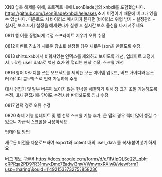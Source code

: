 XNB 압축 해제를 위해, 프로젝트 내에 LeonBlade님의 xnbcli를 포함했습니다. https://github.com/LeonBlade/xnbcli/releases 초기 버전이기 때문에 버그가 있을 수 있습니다.
다운로드 시 바이러스 메시지가 뜬다면 \[바이러스 위협 방지 - 설정관리 -실시간 보호끄기] 설정을 해제했다가 실행 후 실시간 보호 옵션을 다시 켜주세요

0811 맵 이름 정렬되게 수정 스프라이트 지우기 오류 수정

0812 이벤트 장소가 새로운 장소로 설정될 경우 새로운 json을 만들도록 수정

0813 shirts.xnb에서 비워져있는 인덱스를 제외하고 보이도록 개선, 업데이트 과정에서 누락한 user\_data로 액션 추가 안 열리는 현상 수정, 스크롤 개선

0816 영어 아이디를 쓰는 오브젝트를 제외한 모든 아이템 업로드, 버프 아이디와 몬스터 아이디 콤보박스로 입력 가능하게 수정

대사 편집기 및 일부 버튼이 보이지 않는 현상을 해결하기 위해 창 크기 조절 가능하도록 수정, 대사 편집기를 닫아도 수정사항 반영되도록 임시 수정

0817 언팩 경로 오류 수정

0820 축제 기능 업데이트 및 맵 선택 스크롤 기능 추가, 큰 맵의 경우 렉이 많이 생길 수 있으니 가급적 스크롤을 사용하세요



업데이트 방법

새로운 버전을 다운로드하여 export와 cotent 내의 user\_data 를 복사/붙여넣기 하세요

버그 제보 구글폼 https://docs.google.com/forms/d/e/1FAIpQLScQ2\_gbK-cRPRqa2PD9PR31mwkDmx7Badwl3mVVWmwnxRXIwQ/viewform?usp=sharing\&ouid=114921533732752858230

